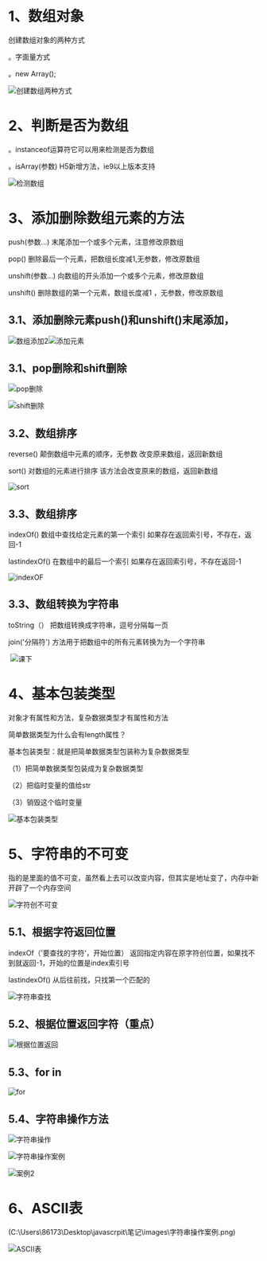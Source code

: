 # 1、数组对象

创建数组对象的两种方式

。字面量方式

。new Array();

![创建数组两种方式](C:\Users\86173\Desktop\javascrpit\笔记\images\创建数组两种方式.png)

# 2、判断是否为数组

。instanceof运算符它可以用来检测是否为数组

。isArray(参数) H5新增方法，ie9以上版本支持

![检测数组](C:\Users\86173\Desktop\javascrpit\笔记\images\检测数组.png)

# 3、添加删除数组元素的方法

push(参数...)     末尾添加一个或多个元素，注意修改原数组

pop()      删除最后一个元素，把数组长度减1,无参数，修改原数组

unshift(参数...)  向数组的开头添加一个或多个元素，修改原数组

unshift()     删除数组的第一个元素，数组长度减1 ，无参数，修改原数组

 

## 3.1、添加删除元素push()和unshift()末尾添加，

![数组添加2](C:\Users\86173\Desktop\javascrpit\笔记\images\数组添加2.png)![添加元素](C:\Users\86173\Desktop\javascrpit\笔记\images\添加元素.png)

## 3.1、pop删除和shift删除

![pop删除](C:\Users\86173\Desktop\javascrpit\笔记\images\pop删除.png)

![shift删除](C:\Users\86173\Desktop\javascrpit\笔记\images\shift删除.png)

## 3.2、数组排序

reverse()  颠倒数组中元素的顺序，无参数        改变原来数组，返回新数组

sort()         对数组的元素进行排序       该方法会改变原来的数组，返回新数组

![sort](C:\Users\86173\Desktop\javascrpit\笔记\images\sort.png)

## 3.3、数组排序

indexOf()    数组中查找给定元素的第一个索引    如果存在返回索引号，不存在，返回-1

lastindexOf() 在数组中的最后一个索引   如果存在返回索引号，不存在返回-1

![indexOF](C:\Users\86173\Desktop\javascrpit\笔记\images\indexOF.png)

## 3.3、数组转换为字符串

toString（）  把数组转换成字符串，逗号分隔每一页

join('分隔符')    方法用于把数组中的所有元素转换为为一个字符串

​           ![课下](C:\Users\86173\Desktop\javascrpit\笔记\images\课下.png)

# 4、基本包装类型

对象才有属性和方法，复杂数据类型才有属性和方法

简单数据类型为什么会有length属性？

基本包装类型：就是把简单数据类型包装称为复杂数据类型

（1）把简单数据类型包装成为复杂数据类型

（2）把临时变量的值给str

（3）销毁这个临时变量

![基本包装类型](C:\Users\86173\Desktop\javascrpit\笔记\images\基本包装类型.png)

# 5、字符串的不可变

指的是里面的值不可变，虽然看上去可以改变内容，但其实是地址变了，内存中新开辟了一个内存空间

![字符创不可变](C:\Users\86173\Desktop\javascrpit\笔记\images\字符创不可变.png)

## 5.1、根据字符返回位置

indexOf（’要查找的字符‘，开始位置） 返回指定内容在原字符创位置，如果找不到就返回-1，开始的位置是index索引号

lastindexOf()  从后往前找，只找第一个匹配的

![字符串查找](C:\Users\86173\Desktop\javascrpit\笔记\images\字符串查找.png)

## 5.2、根据位置返回字符（重点）

![根据位置返回](C:\Users\86173\Desktop\javascrpit\笔记\images\根据位置返回.png)

## 5.3、for  in

![for](C:\Users\86173\Desktop\javascrpit\笔记\images\for.png)



## 5.4、字符串操作方法

![字符串操作](C:\Users\86173\Desktop\javascrpit\笔记\images\字符串操作.png)

![字符串操作案例](C:\Users\86173\Desktop\javascrpit\笔记\images\字符串操作案例.png)

![案例2](C:\Users\86173\Desktop\javascrpit\笔记\images\案例2.png)

# 6、ASCII表

(C:\Users\86173\Desktop\javascrpit\笔记\images\字符串操作案例.png)

![ASCII表](C:\Users\86173\Desktop\javascrpit\笔记\images\ASCII表.png)